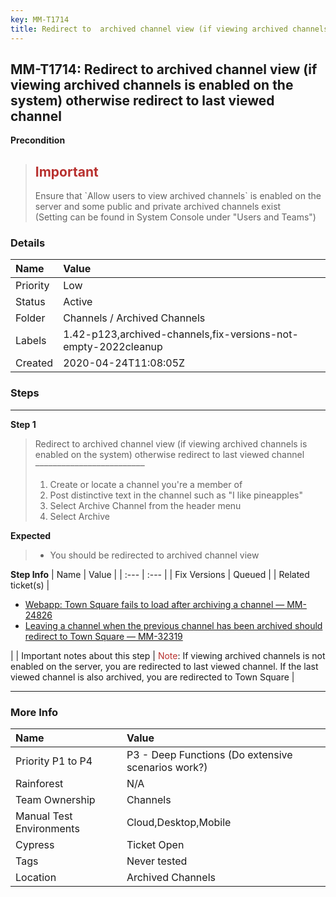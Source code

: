 ```yaml
---
key: MM-T1714
title: Redirect to  archived channel view (if viewing archived channels is enabled on the system) otherwise redirect to last viewed channel
---
```


## MM-T1714: Redirect to archived channel view (if viewing archived channels is enabled on the system) otherwise redirect to last viewed channel

**Precondition**

> <article><h1><span style="color: rgb(184, 49, 47);">Important</span></h1>Ensure that `Allow users to view archived channels` is enabled on the server and some public and private archived channels exist<br>(Setting can be found in System Console under "Users and Teams")</article>

### Details

| Name     | Value                                                          |
| :------- | :------------------------------------------------------------- |
| Priority | Low                                                            |
| Status   | Active                                                         |
| Folder   | Channels / Archived Channels                                   |
| Labels   | 1.42-p123,archived-channels,fix-versions-not-empty-2022cleanup |
| Created  | 2020-04-24T11:08:05Z                                           |

### Steps

<hr/>

**Step 1**

> <article>Redirect to archived channel view (if viewing archived channels is enabled on the system) otherwise redirect to last viewed channel<br />–––––––––––––––––––––––––<ol><li>Create or locate a channel you're a member of</li><li>Post distinctive text in the channel such as "I like pineapples"</li><li>Select Archive Channel from the header menu</li><li>Select Archive</li></ol></article>

**Expected**

> <article><ul><li>You should be redirected to archived channel view</li></ul></article>

**Step Info**
| Name | Value |
| :--- | :--- |
| Fix Versions | Queued |
| Related ticket(s) | <ul><li><a href="https://mattermost.atlassian.net/browse/MM-24826">Webapp: Town Square fails to load after archiving a channel — MM-24826</a></li><li><a href="https://mattermost.atlassian.net/browse/MM-32319">Leaving a channel when the previous channel has been archived should redirect to Town Square — MM-32319</a></li></ul> |
| Important notes about this step | <span style="color:rgb(184, 49, 47)">Note</span>: If viewing archived channels is not enabled on the server, you are redirected to last viewed channel. If the last viewed channel is also archived, you are redirected to Town Square |

<hr/>

### More Info

| Name                     | Value                                              |
| :----------------------- | :------------------------------------------------- |
| Priority P1 to P4        | P3 - Deep Functions (Do extensive scenarios work?) |
| Rainforest               | N/A                                                |
| Team Ownership           | Channels                                           |
| Manual Test Environments | Cloud,Desktop,Mobile                               |
| Cypress                  | Ticket Open                                        |
| Tags                     | Never tested                                       |
| Location                 | Archived Channels                                  |
